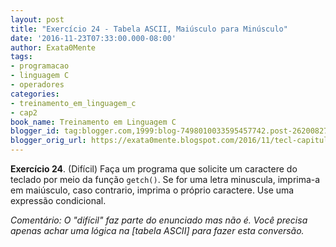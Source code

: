 ```yaml
---
layout: post
title: "Exercício 24 - Tabela ASCII, Maiúsculo para Minúsculo"
date: '2016-11-23T07:33:00.000-08:00'
author: Exata0Mente
tags:
- programacao
- linguagem C
- operadores
categories:
- treinamento_em_linguagem_c
- cap2  
book_name: Treinamento em Linguagem C
blogger_id: tag:blogger.com,1999:blog-7498010033595457742.post-262008276223885006
blogger_orig_url: https://exata0mente.blogspot.com/2016/11/tecl-capitulo-2-exercicio-24.html
---
```


**Exercício 24**. (Difícil) Faça um programa que solicite um caractere do teclado por meio da função `getch()`. Se for uma letra minuscula, imprima-a em maiúsculo, caso contrario, imprima o próprio caractere. Use uma expressão condicional.

*Comentário: O "difícil" faz parte do enunciado mas não é. Você precisa apenas achar uma lógica na [tabela ASCII] para fazer esta conversão.*
